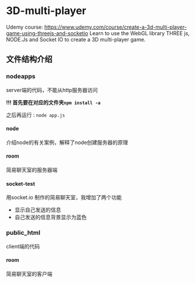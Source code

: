 # 3D-multi-player
Udemy course: https://www.udemy.com/course/create-a-3d-multi-player-game-using-threejs-and-socketio Learn to use the WebGL library THREE js, NODE.Js and Socket IO to create a 3D multi-player game.





## 文件结构介绍
### nodeapps
server端的代码，不能从http服务器访问

__!!! 首先要在对应的文件夹`npm install -a`__

之后再运行 : `node app.js`
#### node 
介绍node的有关案例，解释了node创建服务器的原理
#### room
简易聊天室的服务器端

#### socket-test
用socket.io 制作的简易聊天室，我增加了两个功能
- 显示自己发送的信息
- 自己发送的信息背景显示为蓝色

### public_html
client端的代码
#### room
简易聊天室的客户端